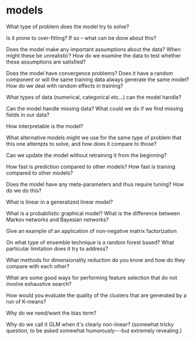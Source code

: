 # models

What type of problem does the model try to solve?



Is it prone to over-fitting? If so – what can be done about this?



Does the model make any important assumptions about the data? When might these be unrealistic? How do we examine the data to test whether these assumptions are satisfied?



Does the model have convergence problems? Does it have a random component or will the same training data always generate the same model? How do we deal with random effects in training?



What types of data (numerical, categorical etc…) can the model handle?



Can the model handle missing data? What could we do if we find missing fields in our data?



How interpretable is the model?



What alternative models might we use for the same type of problem that this one attempts to solve, and how does it compare to those?



Can we update the model without retraining it from the beginning?



How fast is prediction compared to other models? How fast is training compared to other models?



Does the model have any meta-parameters and thus require tuning? How do we do this?



What is linear in a generalized linear model?



What is a probabilistic graphical model? What is the difference between Markov networks and Bayesian networks?



Give an example of an application of non-negative matrix factorization



On what type of ensemble technique is a random forest based? What particular limitation does it try to address?



What methods for dimensionality reduction do you know and how do they compare with each other?



What are some good ways for performing feature selection that do not involve exhaustive search?



How would you evaluate the quality of the clusters that are generated by a run of K-means?



Why do we need/want the bias term?



Why do we call it GLM when it's clearly non-linear? (somewhat tricky question, to be asked somewhat humorously---but extremely revealing.)